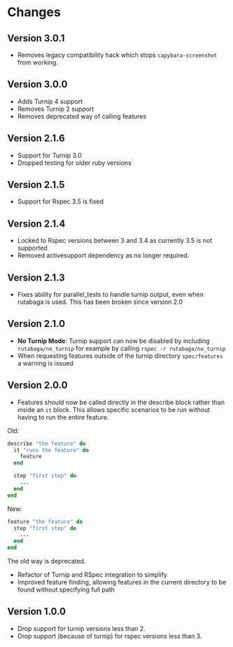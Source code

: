 # Changes

## Version 3.0.1

- Removes legacy compatibility hack which stops `capybara-screenshot` from working.

## Version 3.0.0

- Adds Turnip 4 support
- Removes Turnip 2 support
- Removes deprecated way of calling features

## Version 2.1.6

- Support for Turnip 3.0
- Dropped testing for older ruby versions

## Version 2.1.5

- Support for Rspec 3.5 is fixed

## Version 2.1.4

- Locked to Rspec versions between 3 and 3.4 as currently 3.5 is not supported
- Removed activesupport dependency as no longer required.

## Version 2.1.3

- Fixes ability for parallel_tests to handle turnip output, even when rutabaga is used. This has been broken since version 2.0

## Version 2.1.0

- **No Turnip Mode**: Turnip support can now be disabled by including `rutabaga/no_turnip` for example
  by calling `rspec -r rutabaga/no_turnip`
- When requesting features outside of the turnip directory `spec/features` a warning is issued

## Version 2.0.0

- Features should now be called directly in the describe block rather than inside an `it` block. This allows specific scenarios to be run without having to run the entire feature.

Old:

```ruby
describe "the feature" do
  it "runs the feature" do
    feature
  end

  step "first step" do
    ...
  end
end
```

New:

```ruby
feature "the feature" do
  step "first step" do
    ...
  end
end
```

The old way is deprecated.
- Refactor of Turnip and RSpec integration to simplify
- Improved feature finding, allowing features in the current directory to be found without specifying full path

## Version 1.0.0

- Drop support for turnip versions less than 2.
- Drop support (because of turnip) for rspec versions less than 3.
